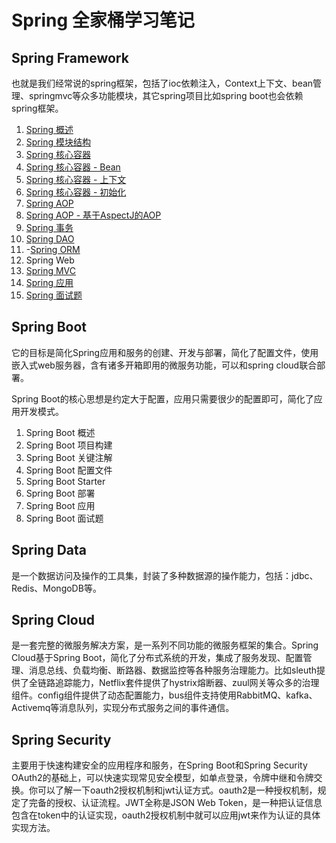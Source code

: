 # Spring 全家桶学习笔记

## Spring Framework

也就是我们经常说的spring框架，包括了ioc依赖注入，Context上下文、bean管理、springmvc等众多功能模块，其它spring项目比如spring boot也会依赖spring框架。

1. [Spring 概述](https://github.com/HomanLiang/study-demo/blob/main/jvm-demo/document2/chapter1_1.md)
2. [Spring 模块结构](https://github.com/HomanLiang/study-demo/blob/main/jvm-demo/document2/chapter1_2.md)
3. [Spring 核心容器](https://github.com/HomanLiang/study-demo/blob/main/jvm-demo/document2/chapter1_3.md)
4. [Spring 核心容器 - Bean](https://github.com/HomanLiang/study-demo/blob/main/jvm-demo/document2/chapter1_4.md)
5. [Spring 核心容器 - 上下文](https://github.com/HomanLiang/study-demo/blob/main/jvm-demo/document2/chapter1_5.md)
6. [Spring 核心容器  - 初始化](https://github.com/HomanLiang/study-demo/blob/main/jvm-demo/document2/chapter1_6.md)
7. [Spring AOP](https://github.com/HomanLiang/study-demo/blob/main/jvm-demo/document2/chapter1_7.md)
8. [Spring AOP - 基于AspectJ的AOP](https://github.com/HomanLiang/study-demo/blob/main/jvm-demo/document2/chapter1_8.md)
9. [Spring 事务](https://github.com/HomanLiang/study-demo/blob/main/jvm-demo/document2/chapter1_9.md)
10. [Spring DAO](https://github.com/HomanLiang/study-demo/blob/main/jvm-demo/document2/chapter1_10.md)
11. -[Spring ORM](https://github.com/HomanLiang/study-demo/blob/main/jvm-demo/document2/chapter1_11.md)
12. Spring Web
13. [Spring MVC](https://github.com/HomanLiang/study-demo/blob/main/jvm-demo/document2/chapter1_13.md)
14. [Spring 应用](https://github.com/HomanLiang/study-demo/blob/main/jvm-demo/document2/chapter1_14.md)
15. [Spring 面试题](https://github.com/HomanLiang/study-demo/blob/main/jvm-demo/document2/chapter1_15.md)



## Spring Boot

它的目标是简化Spring应用和服务的创建、开发与部署，简化了配置文件，使用嵌入式web服务器，含有诸多开箱即用的微服务功能，可以和spring cloud联合部署。

Spring Boot的核心思想是约定大于配置，应用只需要很少的配置即可，简化了应用开发模式。

1. Spring Boot 概述
2. Spring Boot 项目构建
3. Spring Boot 关键注解
4. Spring Boot 配置文件
5. Spring Boot Starter
6. Spring Boot 部署
7. Spring Boot 应用
8. Spring Boot 面试题



## Spring Data

是一个数据访问及操作的工具集，封装了多种数据源的操作能力，包括：jdbc、Redis、MongoDB等。



## Spring Cloud

是一套完整的微服务解决方案，是一系列不同功能的微服务框架的集合。Spring Cloud基于Spring Boot，简化了分布式系统的开发，集成了服务发现、配置管理、消息总线、负载均衡、断路器、数据监控等各种服务治理能力。比如sleuth提供了全链路追踪能力，Netflix套件提供了hystrix熔断器、zuul网关等众多的治理组件。config组件提供了动态配置能力，bus组件支持使用RabbitMQ、kafka、Activemq等消息队列，实现分布式服务之间的事件通信。



## Spring Security

主要用于快速构建安全的应用程序和服务，在Spring Boot和Spring Security OAuth2的基础上，可以快速实现常见安全模型，如单点登录，令牌中继和令牌交换。你可以了解一下oauth2授权机制和jwt认证方式。oauth2是一种授权机制，规定了完备的授权、认证流程。JWT全称是JSON Web Token，是一种把认证信息包含在token中的认证实现，oauth2授权机制中就可以应用jwt来作为认证的具体实现方法。


